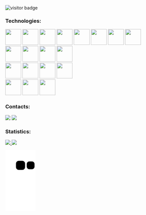 ![visitor badge](https://visitor-badge.glitch.me/badge?page_id=marcusvoltolim.visitor-badge&left_color=red&right_color=green) 

### Technologies:
<div>
  <img src="https://cdn.jsdelivr.net/gh/devicons/devicon/icons/groovy/groovy-original.svg" width="50" height="50"/> 
  <img src="https://cdn.jsdelivr.net/gh/devicons/devicon/icons/java/java-original-wordmark.svg" width="50" height="50"/> 
  <img src="https://cdn.jsdelivr.net/gh/devicons/devicon/icons/spring/spring-original-wordmark.svg" width="50" height="50"/>
  <img src="https://cdn.jsdelivr.net/gh/devicons/devicon/icons/grails/grails-plain.svg" width="50" height="50"/>        
  <img src="https://cdn.jsdelivr.net/gh/devicons/devicon/icons/amazonwebservices/amazonwebservices-plain-wordmark.svg" width="50" height="50"/>
  <img src="https://cdn.jsdelivr.net/gh/devicons/devicon/icons/terraform/terraform-original-wordmark.svg" width="50" height="50"/>
  <img src="https://cdn.jsdelivr.net/gh/devicons/devicon/icons/gradle/gradle-plain-wordmark.svg" width="50" height="50"/>
  <img src="https://cdn.jsdelivr.net/gh/devicons/devicon/icons/intellij/intellij-original-wordmark.svg" width="50" height="50"/>     
</div>

<div>  
  <img src="https://cdn.jsdelivr.net/gh/devicons/devicon/icons/postgresql/postgresql-plain-wordmark.svg" width="50" height="50"/>
  <img src="https://cdn.jsdelivr.net/gh/devicons/devicon/icons/mysql/mysql-original.svg" width="50" height="50"/>
  <img src="https://cdn.jsdelivr.net/gh/devicons/devicon/icons/oracle/oracle-original.svg" width="50" height="50"/>
  <img src="https://cdn.jsdelivr.net/gh/devicons/devicon/icons/microsoftsqlserver/microsoftsqlserver-plain-wordmark.svg" width="50" height="50"/>
</div>

<div>
  <img src="https://cdn.jsdelivr.net/gh/devicons/devicon/icons/git/git-plain-wordmark.svg" width="50" height="50"/>
  <img src="https://cdn.jsdelivr.net/gh/devicons/devicon/icons/github/github-original-wordmark.svg" width="50" height="50"/>
  <img src="https://cdn.jsdelivr.net/gh/devicons/devicon/icons/gitlab/gitlab-original-wordmark.svg" width="50" height="50"/>
  <img src="https://cdn.jsdelivr.net/gh/devicons/devicon/icons/jira/jira-original-wordmark.svg" width="50" height="50"/> 
</div>

<div>
  <img src="https://cdn.jsdelivr.net/gh/devicons/devicon/icons/jenkins/jenkins-original.svg" width="50" height="50"/> 
  <img src="https://cdn.jsdelivr.net/gh/devicons/devicon/icons/docker/docker-original-wordmark.svg" width="50" height="50"/>        
  <img src="https://cdn.jsdelivr.net/gh/devicons/devicon/icons/kubernetes/kubernetes-plain-wordmark.svg" width="50" height="50"/>      
</div>

### Contacts:
<div>
<a href = "mailto:marcus.voltolim@gmail.com"><img src="https://img.shields.io/badge/Gmail-D14836?style=for-the-badge&logo=gmail&logoColor=white" target="_blank"></a>
<a href="https://www.linkedin.com/in/marcusvoltolim" target="_blank"><img src="https://img.shields.io/badge/-LinkedIn-%230077B5?style=for-the-badge&logo=linkedin&logoColor=white"></a>   
</div>

### Statistics: 
<div>
<a href="https://github.com/marcusvoltolim">
<img width="50%" src="https://github-readme-stats.vercel.app/api/top-langs/?username=marcusvoltolim&layout=compact&langs_count=7&theme=dracula"/>
<img width="50%" src="https://github-readme-stats.vercel.app/api?username=marcusvoltolim&show_icons=true&theme=dracula&include_all_commits=true&count_private=true"/>
</div>
  
![Snake animation](https://github.com/marcusvoltolim/marcusvoltolim/blob/output/github-contribution-grid-snake.svg)
